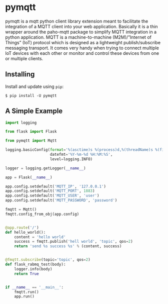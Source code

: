 # pymqtt

pymqtt is a mqtt python client library extension meant to facilitate the integration of a MQTT client into your web application. Basically it is a thin wrapper around the paho-mqtt package to simplify MQTT integration in a python application. MQTT is a machine-to-machine (M2M)/”Internet of Things” (IoT) protocol which is designed as a lightweight publish/subscribe messaging transport. It comes very handy when trying to connect multiple IoT devices with each other or monitor and control these devices from one or multiple clients.


## Installing

Install and update using `pip`:

```
$ pip install -U pymqtt
```


## A Simple Example

```python
import logging

from flask import Flask

from pymqtt import Mqtt

logging.basicConfig(format='%(asctime)s %(process)d,%(threadName)s %(filename)s:%(lineno)d [%(levelname)s] %(message)s',
                    datefmt='%Y-%m-%d %H:%M:%S',
                    level=logging.INFO)

logger = logging.getLogger(__name__)

app = Flask(__name__)

app.config.setdefault('MQTT_IP', '127.0.0.1')
app.config.setdefault('MQTT_PORT', 1883)
app.config.setdefault('MQTT_USER', 'user')
app.config.setdefault('MQTT_PASSWORD', 'password')

fmqtt = Mqtt()
fmqtt.config_from_obj(app.config)


@app.route('/')
def hello_world():
    content = 'hello world'
    success = fmqtt.publish('hell world', 'topic', qos=2)
    return 'send %s success %s' % (content, success)


@fmqtt.subscribe(topic='topic', qos=2)
def flask_rabmq_test(body):
    logger.info(body)
    return True


if __name__ == '__main__':
    fmqtt.run()
    app.run()
```